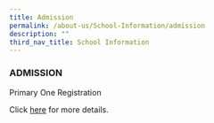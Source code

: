 ```yaml
---
title: Admission
permalink: /about-us/School-Information/admission
description: ""
third_nav_title: School Information
---
```

### ADMISSION

Primary One Registration

Click [here](https://www.moe.gov.sg/primary/p1-registration/) for more details.